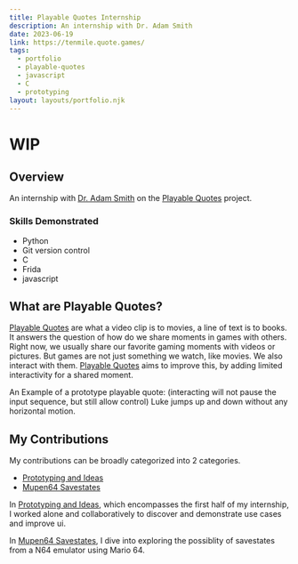 ```yaml
---
title: Playable Quotes Internship
description: An internship with Dr. Adam Smith
date: 2023-06-19
link: https://tenmile.quote.games/
tags:
  - portfolio
  - playable-quotes
  - javascript
  - C
  - prototyping
layout: layouts/portfolio.njk
---
```

# WIP
## Overview
An internship with [Dr. Adam Smith](https://campusdirectory.ucsc.edu/cd_detail?uid=amsmith) on the [Playable Quotes](https://tenmile.quote.games/) project.
### Skills Demonstrated
* Python
* Git version control
* C
* Frida
* javascript

## What are Playable Quotes?
[Playable Quotes](https://tenmile.quote.games/) are what a video clip is to movies, a line of text is to books. It answers the question of how do we share moments in games with others. Right now, we usually share our favorite gaming moments with videos or pictures. But games are not just something we watch, like movies. We also interact with them. [Playable Quotes](https://tenmile.quote.games/) aims to improve this, by adding limited interactivity for a shared moment.

An Example of a prototype playable quote: (interacting will not pause the input sequence, but still allow control)
<tenmile-quote src="https://tenmile.s3.amazonaws.com/STAR%20WARS-N-7482-4bbde532.png" controls autoplay>Luke jumps up and down without any horizontal motion.</tenmile-quote>

## My Contributions
My contributions can be broadly categorized into 2 categories.
* [Prototyping and Ideas](/portfolio/playable-quotes/prototyping-and-ideas)
* [Mupen64 Savestates](/portfolio/playable-quotes/mupen64-pq)

In [Prototyping and Ideas](/portfolio/playable-quotes/prototyping-and-ideas), which encompasses the first half of my internship, I worked alone and collaboratively to discover and demonstrate use cases and improve ui.


In [Mupen64 Savestates](/portfolio/playable-quotes/mupen64-pq), I dive into exploring the possiblity of savestates from a N64 emulator using Mario 64.



